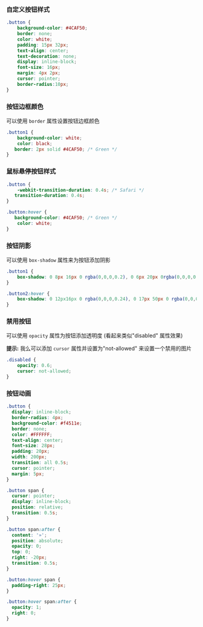 ### 自定义按钮样式

```css
.button {
    background-color: #4CAF50;
    border: none;
    color: white;
    padding: 15px 32px;
    text-align: center;
    text-decoration: none;
    display: inline-block;
    font-size: 16px;
    margin: 4px 2px;
    cursor: pointer;
	border-radius:10px;
}
```

### 按钮边框颜色

可以使用 `border` 属性设置按钮边框颜色

```css
.button1 {
    background-color: white;
    color: black;
   border: 2px solid #4CAF50; /* Green */
}
```

### 鼠标悬停按钮样式

```css
.button {
    -webkit-transition-duration: 0.4s; /* Safari */
   transition-duration: 0.4s;
}

.button:hover {
   background-color: #4CAF50; /* Green */
    color: white;
}
```

### 按钮阴影

可以使用 `box-shadow` 属性来为按钮添加阴影

```css
.button1 {
    box-shadow: 0 8px 16px 0 rgba(0,0,0,0.2), 0 6px 20px 0rgba(0,0,0,0.19);
}

.button2:hover {
    box-shadow: 0 12px16px 0 rgba(0,0,0,0.24), 0 17px 50px 0 rgba(0,0,0,0.19);
}
```

### 禁用按钮

可以使用 `opacity` 属性为按钮添加透明度 (看起来类似"disabled" 属性效果)

**提示:** 我么可以添加 `cursor` 属性并设置为"not-allowed" 来设置一个禁用的图片

```css
.disabled {
    opacity: 0.6;
    cursor: not-allowed;
}
```

### 按钮动画

```css
.button {
  display: inline-block;
  border-radius: 4px;
  background-color: #f4511e;
  border: none;
  color: #FFFFFF;
  text-align: center;
  font-size: 28px;
  padding: 20px;
  width: 200px;
  transition: all 0.5s;
  cursor: pointer;
  margin: 5px;
}

.button span {
  cursor: pointer;
  display: inline-block;
  position: relative;
  transition: 0.5s;
}

.button span:after {
  content: '»';
  position: absolute;
  opacity: 0;
  top: 0;
  right: -20px;
  transition: 0.5s;
}

.button:hover span {
  padding-right: 25px;
}

.button:hover span:after {
  opacity: 1;
  right: 0;
}
```